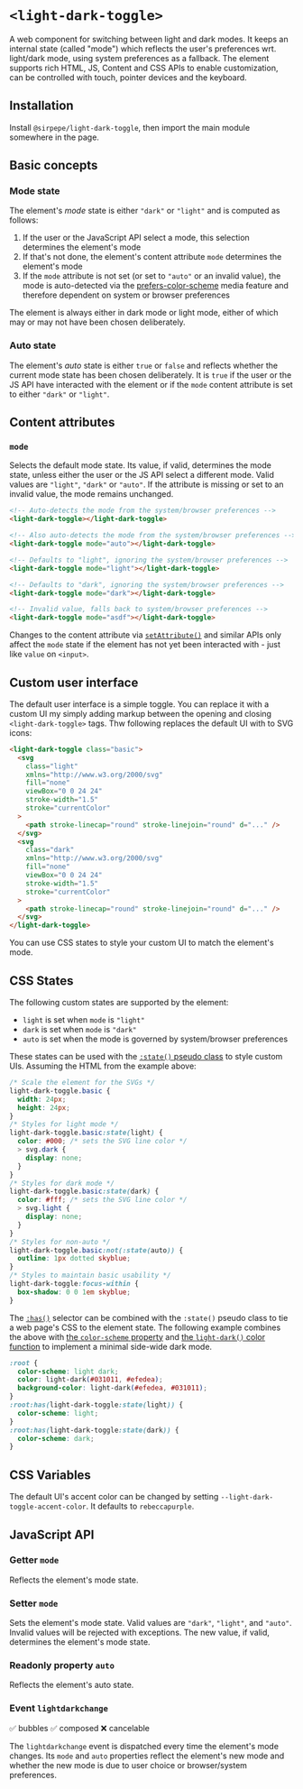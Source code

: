 # `<light-dark-toggle>`

A web component for switching between light and dark modes. It keeps an internal state (called "mode") which reflects the user's preferences wrt. light/dark mode, using system preferences as a fallback. The element supports rich HTML, JS, Content and CSS APIs to enable customization, can be controlled with touch, pointer devices and the keyboard.

## Installation

Install `@sirpepe/light-dark-toggle`, then import the main module somewhere in the page.

## Basic concepts

### Mode state

The element's _mode_ state is either `"dark"` or `"light"` and is computed as follows:

1. If the user or the JavaScript API select a mode, this selection determines the element's mode
2. If that's not done, the element's content attribute `mode` determines the element's mode
3. If the `mode` attribute is not set (or set to `"auto"` or an invalid value), the mode is auto-detected via the [prefers-color-scheme](https://developer.mozilla.org/en-US/docs/Web/CSS/@media/prefers-color-scheme) media feature and therefore dependent on system or browser preferences

The element is always either in dark mode or light mode, either of which may or may not have been chosen deliberately.

### Auto state

The element's _auto_ state is either `true` or `false` and reflects whether the current mode state has been chosen deliberately. It is `true` if the user or the JS API have interacted with the element or if the `mode` content attribute is set to either `"dark"` or `"light"`.

## Content attributes

### `mode`

Selects the default mode state. Its value, if valid, determines the mode state, unless either the user or the JS API select a different mode. Valid values are `"light"`, `"dark"` or `"auto"`. If the attribute is missing or set to an invalid value, the mode remains unchanged.

```html
<!-- Auto-detects the mode from the system/browser preferences -->
<light-dark-toggle></light-dark-toggle>

<!-- Also auto-detects the mode from the system/browser preferences -->
<light-dark-toggle mode="auto"></light-dark-toggle>

<!-- Defaults to "light", ignoring the system/browser preferences -->
<light-dark-toggle mode="light"></light-dark-toggle>

<!-- Defaults to "dark", ignoring the system/browser preferences -->
<light-dark-toggle mode="dark"></light-dark-toggle>

<!-- Invalid value, falls back to system/browser preferences -->
<light-dark-toggle mode="asdf"></light-dark-toggle>
```

Changes to the content attribute via [`setAttribute()`](https://developer.mozilla.org/en-US/docs/Web/API/Element/setAttribute) and similar APIs only affect the `mode` state if the element has not yet been interacted with - just like `value` on `<input>`.

## Custom user interface

The default user interface is a simple toggle. You can replace it with a custom UI my simply adding markup between the opening and closing `<light-dark-toggle>` tags. Thw following replaces the default UI with to SVG icons:

```html
<light-dark-toggle class="basic">
  <svg
    class="light"
    xmlns="http://www.w3.org/2000/svg"
    fill="none"
    viewBox="0 0 24 24"
    stroke-width="1.5"
    stroke="currentColor"
  >
    <path stroke-linecap="round" stroke-linejoin="round" d="..." />
  </svg>
  <svg
    class="dark"
    xmlns="http://www.w3.org/2000/svg"
    fill="none"
    viewBox="0 0 24 24"
    stroke-width="1.5"
    stroke="currentColor"
  >
    <path stroke-linecap="round" stroke-linejoin="round" d="..." />
  </svg>
</light-dark-toggle>
```

You can use CSS states to style your custom UI to match the element's mode.

## CSS States

The following custom states are supported by the element:

- `light` is set when `mode` is `"light"`
- `dark` is set when `mode` is `"dark"`
- `auto` is set when the mode is governed by system/browser preferences

These states can be used with the [`:state()` pseudo class](https://developer.mozilla.org/en-US/docs/Web/CSS/:state) to style custom UIs. Assuming the HTML from the example above:

```css
/* Scale the element for the SVGs */
light-dark-toggle.basic {
  width: 24px;
  height: 24px;
}
/* Styles for light mode */
light-dark-toggle.basic:state(light) {
  color: #000; /* sets the SVG line color */
  > svg.dark {
    display: none;
  }
}
/* Styles for dark mode */
light-dark-toggle.basic:state(dark) {
  color: #fff; /* sets the SVG line color */
  > svg.light {
    display: none;
  }
}
/* Styles for non-auto */
light-dark-toggle.basic:not(:state(auto)) {
  outline: 1px dotted skyblue;
}
/* Styles to maintain basic usability */
light-dark-toggle:focus-within {
  box-shadow: 0 0 1em skyblue;
}
```

The [`:has()`](https://developer.mozilla.org/en-US/docs/Web/CSS/:has) selector can be combined with the `:state()` pseudo class to tie a web page's CSS to the element state. The following example combines the above with [the `color-scheme` property](https://developer.mozilla.org/en-US/docs/Web/CSS/color-scheme) and [the `light-dark()` color function](https://developer.mozilla.org/en-US/docs/Web/CSS/color_value/light-dark) to implement a minimal side-wide dark mode.

```css
:root {
  color-scheme: light dark;
  color: light-dark(#031011, #efedea);
  background-color: light-dark(#efedea, #031011);
}
:root:has(light-dark-toggle:state(light)) {
  color-scheme: light;
}
:root:has(light-dark-toggle:state(dark)) {
  color-scheme: dark;
}
```

## CSS Variables

The default UI's accent color can be changed by setting `--light-dark-toggle-accent-color`. It defaults to `rebeccapurple`.

## JavaScript API

### Getter `mode`

Reflects the element's mode state.

### Setter `mode`

Sets the element's mode state. Valid values are `"dark"`, `"light"`, and `"auto"`. Invalid values will be rejected with exceptions. The new value, if valid, determines the element's mode state.

### Readonly property `auto`

Reflects the element's auto state.

### Event `lightdarkchange`

✅ bubbles ✅ composed ❌ cancelable

The `lightdarkchange` event is dispatched every time the element's mode changes. Its `mode` and `auto` properties reflect the element's new mode and whether the new mode is due to user choice or browser/system preferences.
